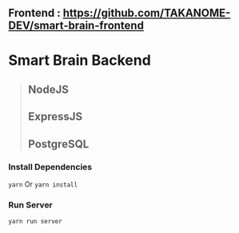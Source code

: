 ## Frontend : https://github.com/TAKANOME-DEV/smart-brain-frontend
# Smart Brain Backend
> ## NodeJS
> ## ExpressJS
> ## PostgreSQL
### Install Dependencies
`yarn` Or `yarn install`

### Run Server
`yarn run server`
